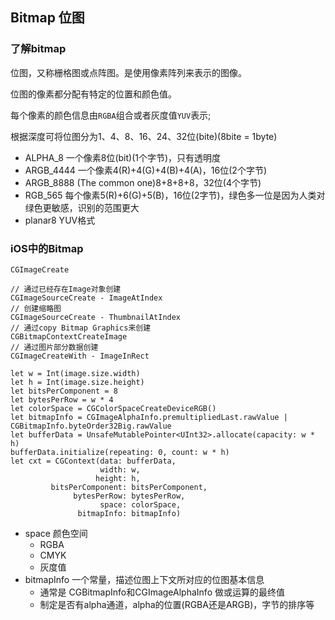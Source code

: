 ## Bitmap 位图

### 了解bitmap

位图，又称栅格图或点阵图。是使用像素阵列来表示的图像。

位图的像素都分配有特定的位置和颜色值。

每个像素的颜色信息由`RGBA`组合或者灰度值`YUV`表示;

根据深度可将位图分为1、4、8、16、24、32位(bite)(8bite = 1byte)

* ALPHA_8 一个像素8位(bit)(1个字节)，只有透明度
* ARGB_4444 一个像素4(R)+4(G)+4(B)+4(A)，16位(2个字节)
* ARGB_8888 (The common one)8+8+8+8，32位(4个字节)
* RGB_565 每个像素5(R)+6(G)+5(B)，16位(2字节)，绿色多一位是因为人类对绿色更敏感，识别的范围更大
* planar8 YUV格式

### iOS中的Bitmap

```
CGImageCreate

// 通过已经存在Image对象创建
CGImageSourceCreate - ImageAtIndex
// 创建缩略图
CGImageSourceCreate - ThumbnailAtIndex
// 通过copy Bitmap Graphics来创建
CGBitmapContextCreateImage
// 通过图片部分数据创建
CGImageCreateWith - ImageInRect
```

```
let w = Int(image.size.width)
let h = Int(image.size.height)
let bitsPerComponent = 8
let bytesPerRow = w * 4
let colorSpace = CGColorSpaceCreateDeviceRGB()
let bitmapInfo = CGImageAlphaInfo.premultipliedLast.rawValue | CGBitmapInfo.byteOrder32Big.rawValue
let bufferData = UnsafeMutablePointer<UInt32>.allocate(capacity: w * h)
bufferData.initialize(repeating: 0, count: w * h)
let cxt = CGContext(data: bufferData,
                    width: w,
                   height: h,
         bitsPerComponent: bitsPerComponent,
              bytesPerRow: bytesPerRow,
                    space: colorSpace,
               bitmapInfo: bitmapInfo)
```

* space 颜色空间
	* RGBA
	* CMYK
	* 灰度值
* bitmapInfo 一个常量，描述位图上下文所对应的位图基本信息
	* 通常是 CGBitmapInfo和CGImageAlphaInfo 做或运算的最终值
	* 制定是否有alpha通道，alpha的位置(RGBA还是ARGB)，字节的排序等

